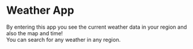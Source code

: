 # Weather App
By entering this app you see the current weather data in your region and also the map and time!</br>
You can search for any weather in any region.
